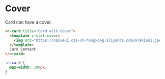 # Cover
Card can have a cover.
```html
<n-card title="Card with Cover">
  <template v-slot:cover>
    <img src="https://naiveui.oss-cn-hongkong.aliyuncs.com/07akioni.jpeg">
  </template>
  Card Content
</n-card>
```
```css
.n-card {
  max-width: 300px;
}
```